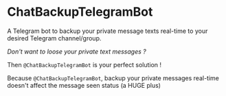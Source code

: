 # ChatBackupTelegramBot
A Telegram bot to backup your private message texts real-time to your desired Telegram channel/group.

*Don't want to loose your private text messages ?*

Then `@ChatBackupTelegramBot` is your perfect solution !

Because `@ChatBackupTelegramBot`,
        backup your private messages real-time
        doesn't affect the message seen status (a HUGE plus)
        
  
